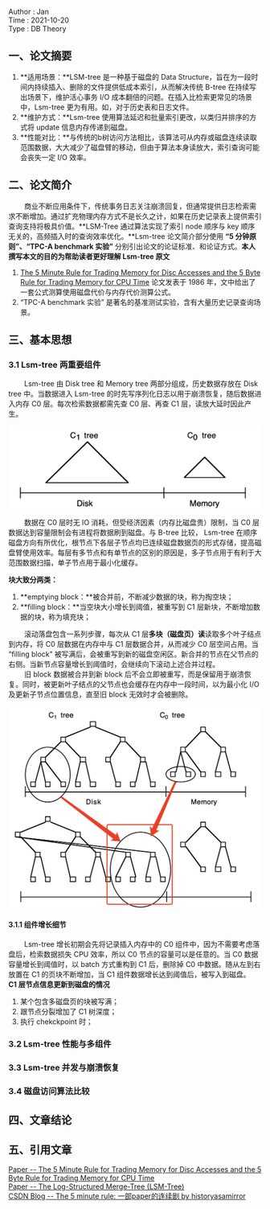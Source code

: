 Author : Jan   
Time : 2021-10-20   
Type : DB Theory 

## 一、论文摘要

1. **适用场景：**LSM-tree 是一种基于磁盘的 Data Structure，旨在为一段时间内持续插入、删除的文件提供低成本索引，从而解决传统 B-tree 在持续写出场景下，维护活心事务 I/O 成本翻倍的问题。在插入比检索更常见的场景中，Lsm-tree 更为有用。如，对于历史表和日志文件。    
2. **维护方式：**Lsm-tree 使用算法延迟和批量索引更改，以类归并排序的方式将 update 信息内存传递到磁盘。   
3. **性能对比：**与传统的b树访问方法相比，该算法可从内存或磁盘连续读取范围数据，大大减少了磁盘臂的移动，但由于算法本身读放大，索引查询可能会丧失一定 I/O 效率。   


## 二、论文简介
&nbsp;&nbsp;&nbsp;&nbsp;&nbsp;&nbsp;&nbsp;&nbsp;商业不断应用条件下，传统事务日志关注崩溃回复，但通常提供日志检索需求不断增加。通过扩充物理内存方式不是长久之计，如果在历史记录表上提供索引查询支持将极具价值。**LSM-Tree 通过算法实现了索引 node 顺序与 key 顺序 无关的，高频插入时的查询效率优化。**Lsm-tree 论文简介部分使用 **“5 分钟原则”、“TPC-A benchmark 实验”** 分别引出论文的论证标准、和论证方式。**本人撰写本文的目的为帮助读者更好理解 Lsm-tree 原文**    
1. [The 5 Minute Rule for Trading Memory for Disc Accesses and the 5 Byte Rule for Trading Memory for CPU Time](https://www.hpl.hp.com/techreports/tandem/TR-86.1.pdf) 论文发表于 1986 年，文中给出了一套公式测算使用磁盘代价与内存代价测算公式。    
2. “TPC-A benchmark 实验” 是著名的基准测试实验，含有大量历史记录查询场景。

## 三、基本思想

### 3.1 Lsm-tree 两重要组件  
&nbsp;&nbsp;&nbsp;&nbsp;&nbsp;&nbsp;&nbsp;&nbsp;Lsm-tree 由 Disk tree 和 Memory tree 两部分组成，历史数据存放在 Disk tree 中。当数据进入 Lsm-tree 的时先写序列化日志以用于崩溃恢复，随后数据进入内存 C0 层。每次检索数据都需先查 C0 层、再查 C1 层，读放大延时因此产生。       
  

![two-components](./Theory-LSMTree存储/two-components.jpg) 

&nbsp;&nbsp;&nbsp;&nbsp;&nbsp;&nbsp;&nbsp;&nbsp;数据在 C0 层时无 IO 消耗，但受经济因素（内存比磁盘贵）限制，当 C0 层数据达到容量限制会有进程将数据刷到磁盘。与 B-tree 比较， Lsm-tree 在顺序磁盘方向有所优化，根节点下各层子节点均已连续磁盘数据页的形式存储，提高磁盘臂使用效率。每层有多节点和有单节点的区别的原因是，多子节点用于有利于大范围数据扫描，单子节点用于最小化缓存。 

**块大致分两类：**  
1. **emptying block：**被合并前，不断减少数据的块，称为掏空块；      
2. **filling block：**当空块大小增长到阈值，被重写到 C1 层新块，不断增加数据的块，称为填充块； 

&nbsp;&nbsp;&nbsp;&nbsp;&nbsp;&nbsp;&nbsp;&nbsp;滚动落盘包含一系列步骤，每次从 C1 层**多块（磁盘页）读**读取多个叶子结点到内存，将 C0 层数据在内存中与 C1 层数据合并，从而减少 C0 层空间占用。当 “filling block” 被写满后，会被重写到新的磁盘空闲区。新合并的节点在父节点的右侧。当新节点容量增长到阈值时，会继续向下滚动上述合并过程。    
&nbsp;&nbsp;&nbsp;&nbsp;&nbsp;&nbsp;&nbsp;&nbsp;旧 block 数据被合并到新 block 后不会立即被重写，而是保留用于崩溃恢复。同时，被更新叶子结点的父节点也会缓存在内存中一段时间，以为最小化 I/O 及更新子节点位置信息，直至旧 block 无效时才会被删除。

![two-conments-tree](./Theory-LSMTree存储/two-conments-tree.jpg)

#### 3.1.1 组件增长细节

&nbsp;&nbsp;&nbsp;&nbsp;&nbsp;&nbsp;&nbsp;&nbsp;Lsm-tree 增长初期会先将记录插入内存中的 C0 组件中，因为不需要考虑落盘后，检索数据损失 CPU 效率，所以 C0 节点的容量可以是任意的。当 C0 数据容量增长到阈值时，以 batch 方式重构到 C1 后，删除掉 C0 中数据。随从左到右放置在 C1 的页块不断增加，当 C1 组件数据增长达到阈值后，被写入到磁盘。   
**C1 层节点信息更新到磁盘的情况**
1. 某个包含多磁盘页的块被写满；   
2. 跟节点分裂增加了 C1 树深度；    
3. 执行 chekckpoint 时；   






### 3.2 Lsm-tree 性能与多组件 


### 3.3 Lsm-tree 并发与崩溃恢复  

### 3.4 磁盘访问算法比较


## 四、文章结论


## 五、引用文章 
[Paper -- The 5 Minute Rule for Trading Memory for Disc Accesses and the 5 Byte Rule for Trading Memory for CPU Time](https://www.hpl.hp.com/techreports/tandem/TR-86.1.pdf)   
[Paper -- The Log-Structured Merge-Tree (LSM-Tree)](http://paperhub.s3.amazonaws.com/18e91eb4db2114a06ea614f0384f2784.pdf)   
[CSDN Blog -- The 5 minute rule: 一部paper的连续剧 by historyasamirror](https://blog.csdn.net/historyasamirror/article/details/5638106)